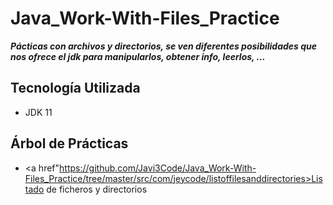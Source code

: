 # Java_Work-With-Files_Practice

***Pácticas con archivos y directorios, se ven diferentes posibilidades que nos ofrece el jdk para manipularlos, obtener info, leerlos, ...***

## Tecnología Utilizada

- JDK 11

## Árbol de Prácticas

- <a href"https://github.com/Javi3Code/Java_Work-With-Files_Practice/tree/master/src/com/jeycode/listoffilesanddirectories>Listado de ficheros y directorios</a>
